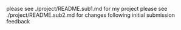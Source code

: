 please see ./project/README.sub1.md for my project
please see ./project/README.sub2.md for changes following initial submission feedback

